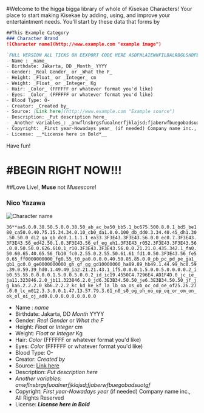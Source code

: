 #Welcome to the higga bigga library of whole of Kisekae Characters!
Your place to start making Kisekae by adding, using, and improve your entertaintment needs.
You'll start by these data that forms by
```Markdown
##This Example Category
### Character Brand
![Character name](http://www.example.com "example image")

`FULL VERSION ALL TICKS ON EEXPORT CODE HERE ASDFHLAIEWHFILBALRBGLSHDFBGVJLGDLNHJTHNHBIY`
- Name : _name_
- Birthdate: Jakarta, DD _Month_ YYYY
- Gender: _Real Gender_ or _What the F_
- Height: _Float_ or _Integer_ cm
- Weight: _Float_ or _Integer_ Kg
- Hair: _Color_ (FFFFFF or whatever format you'd like)
- Eyes: _Color_ (FFFFFF or whatever format you'd like)
- Blood Type: O-
- Creator: _Created by_
- Source: [Link here](http://www.example.com "Example source")
- Description: _Put description here_
- _Another variables_: _anwflnsbrgsfuoalnerfjklajsd;fjaberwfbuegobadsuotgf_
- Copyright: _First year-Nowadays year_ (if needed) Company name inc., All Rights Reserved
- License: __*License here in Bold*__
```

Have fun!

#**BEGIN RIGHT NOW!!!**
=======================

##Love Live!, **Muse** not *Musescore*!
### Nico Yazawa
![Character name](http://www.example.com "example image")

`36**aa5.0.0.38.50.5.0.0.38.50_ab_ac_ba50_bb5.1_bc675.500.8.0.1_bd5_be180_ca50.0.40.75.15.34.34.0.10_cb0_da1.0.0.100_db_dd0.3.34.40.45_dh1.30.50.50.0_di2_qa_qb_dc0.1.1.1.1_ea33.3F3E43.3F3E43.56.0.0_ec0.7.3F3E43.3F3E43.56_ed42.50.1.0.3F3E43.56_ef_eg_eh1.3F3E43_r052.3F3E43.3F3E43.56.0.0.50.50.0.626.610.1_r10.3F3E43.3F3E43.56.0.0.21.21.0.435.342.1_fa0.50.60.65.40.65.56_fb10_fc0.2.55.0.2.55.50.61.61_fd1.0.50.3F3E43.56_fe50.65_ff0000000000_fg0.55_t0_pa0.0.0.0.40.50.85.85.0.0_pb_pc_pd_pe_ga1_gb1_gc0.0_ge0000000000_gh_gf_gg_gd10000000_ha89.89_hb49.1.44.99_hc0.59.39.0.59.39_hd0.1.49.49_ia2.21.21.43.1_if5.0.0.0.1.5.0.0.5.0.0.0.0.2_ib0.55.55.0.0.0.0.1.5.0.0.5.0.0.2_id_ic19.4550C4.7296E4.AD1F4D.0_jc_ie_ja11.323846.2.0_jb11.323846.2.0_jd6.3E3B34.50.50_je6.3E3B34.50.50_jf_jg_ka6.2.2.2.0_kb6.2.2.2_kc_kd_ke_kf_la_lb_oa_os_ob_oc_od_oe_of25.26.27.0.0_lc_m012.3.3.0.0.1.47.13.57.79.3.61_n0_s0_og_oh_oo_op_oq_or_om_on_ok_ol_oi_oj_ad0.0.0.0.0.0.0.0.0.0`
- Name : _name_
- Birthdate: Jakarta, DD _Month_ YYYY
- Gender: _Real Gender_ or _What the F_
- Height: _Float_ or _Integer_ cm
- Weight: _Float_ or _Integer_ Kg
- Hair: _Color_ (FFFFFF or whatever format you'd like)
- Eyes: _Color_ (FFFFFF or whatever format you'd like)
- Blood Type: O-
- Creator: _Created by_
- Source: [Link here](http://www.example.com "Example source")
- Description: _Put description here_
- _Another variables_: _anwflnsbrgsfuoalnerfjklajsd;fjaberwfbuegobadsuotgf_
- Copyright: _First year-Nowadays year_ (if needed) Company name inc., All Rights Reserved
- License: __*License here in Bold*__
